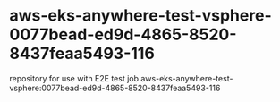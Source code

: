 # aws-eks-anywhere-test-vsphere-0077bead-ed9d-4865-8520-8437feaa5493-116
repository for use with E2E test job aws-eks-anywhere-test-vsphere:0077bead-ed9d-4865-8520-8437feaa5493-116
